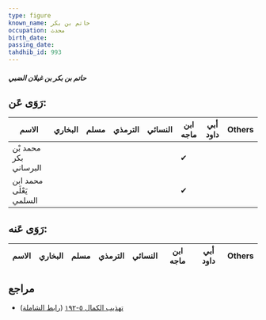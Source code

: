 ```yaml
---
type: figure
known_name: حاتم بن بكر
occupation: محدث
birth_date:
passing_date:
tahdhib_id: 993
---
```

##### حاتم بن بكر بن غيلان الضبي

## رَوَى عَن:
| الاسم                   | البخاري | مسلم | الترمذي | النسائي | ابن ماجه | أبي داود | Others |
| ----------------------- | ------- | ---- | ------- | ------- | -------- | -------- | ------ |
| محمد بْن بكر البرساني   |         |      |         |         | ✔        |          |        |
| محمد ابن يَعْلَى السلمي |         |      |         |         | ✔        |          |        |
## رَوَى عَنه:
| الاسم | البخاري | مسلم | الترمذي | النسائي | ابن ماجه | أبي داود | Others |
| ----- | ------- | ---- | ------- | ------- | -------- | -------- | ------ |
## مراجع
- [تهذيب الكمال ٥-١٩٢](obsidian://open?vault=Tahdhib-al-Kamal&file=Figures/٩٩٣-حاتم%20بن%20بكر%20بن%20غيلان%20الضبي) ([رابط الشاملة](https://shamela.ws/book/3722/2270))